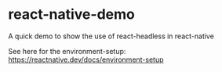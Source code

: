 # react-native-demo
A quick demo to show the use of react-headless in react-native

See here for the environment-setup: https://reactnative.dev/docs/environment-setup
